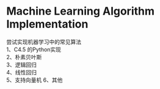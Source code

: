 # Machine Learning Algorithm Implementation
尝试实现机器学习中的常见算法  
1、C4.5 的Python实现  
2、朴素贝叶斯   
3、逻辑回归   
4、线性回归   
5、支持向量机 
6、其他
